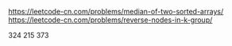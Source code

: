 https://leetcode-cn.com/problems/median-of-two-sorted-arrays/
https://leetcode-cn.com/problems/reverse-nodes-in-k-group/


324 215 373



